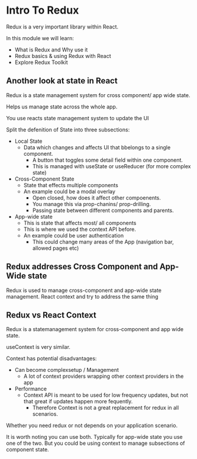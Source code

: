 # Intro To Redux

Redux is a very important library within React. 

In this module we will learn: 

- What is Redux and Why use it
- Redux basics & using Redux with React 
- Explore Redux Toolkit

## Another look at state in React 

Redux is a state management system for cross component/ app wide state. 

Helps us manage state across the whole app. 

You use reacts state management system to update the UI 

Split the defenition of State into three subsections:

- Local State
  - Data which changes and affects UI that bbelongs to a single component. 
    - A button that toggles some detail field within one component. 
    - This is managed with useState or useReducer (for more complex state)
- Cross-Component State
  - State that effects multiple components
  - An example could be a modal overlay
    - Open closed, how does it affect other compoenents. 
    - You manage this via prop-chanins/ prop-drilling. 
    - Passing state between different components and parents. 
- App-wide state
  - This is state that affects most/ all components 
  - This is where we used the context API before. 
  - An example could be user authentication 
    - This could change many areas of the App (navigation bar, allowed pages etc)

## Redux addresses Cross Component and App-Wide state 

Redux is used to manage cross-component and app-wide state management. React context and try to address the same thing 

## Redux vs React Context

Redux is a statemanagement system for cross-component and app wide state. 

useContext is very similar. 

Context has potential disadvantages: 
- Can become complexsetup / Management
  - A lot of context providers wrapping other context providers in the app
- Performance 
  - Context API is meant to be used for low frequency updates, but not that great if updates happen more fequently. 
    - Therefore Context is not a great replacement for redux in all scenarios. 



Whether you need redux or not depends on your application scenario. 

It is worth noting you can use both. Typically for app-wide state you use one of the two. But you could be using context to manage subsections of component state. 